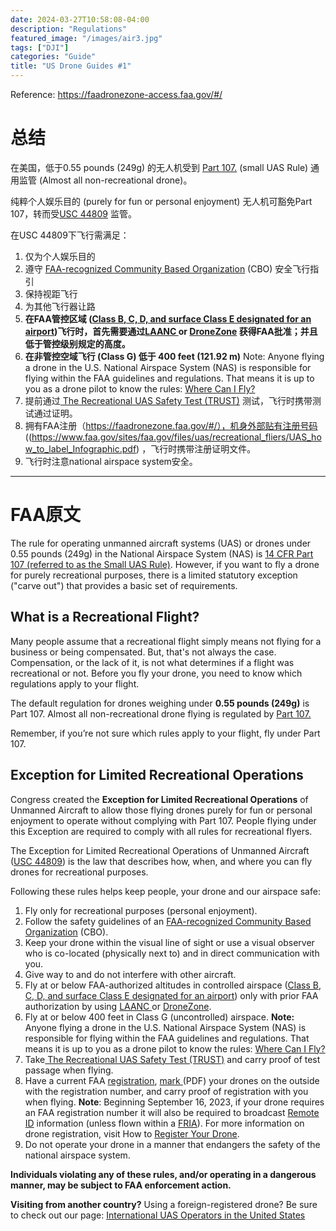 ```yaml
---
date: 2024-03-27T10:58:08-04:00
description: "Regulations"
featured_image: "/images/air3.jpg"
tags: ["DJI"]
categories: "Guide"
title: "US Drone Guides #1"
---
```


Reference: https://faadronezone-access.faa.gov/#/



# 总结

在美国，低于0.55 pounds (249g) 的无人机受到 [Part 107.](https://www.faa.gov/uas/commercial_operators) (small UAS Rule) 通用监管 (Almost all non-recreational drone)。

纯粹个人娱乐目的 (purely for fun or personal enjoyment) 无人机可豁免Part 107，转而受[USC 44809](https://uscode.house.gov/view.xhtml?req=granuleid:USC-prelim-title49-section44809&num=0&edition=prelim) 监管。

在USC 44809下飞行需满足：

1. 仅为个人娱乐目的
2. 遵守 [FAA-recognized Community Based Organization](https://www.faa.gov/uas/recreationalfliers/faa-recognized-community-based-organizations) (CBO) 安全飞行指引
3. 保持视距飞行
4. 为其他飞行器让路
5. **在FAA管控区域 ([Class B, C, D, and surface Class E designated for an airport](https://www.faa.gov/uas/recreational_fliers/where_can_i_fly/airspace_101))飞行时，首先需要通过[LAANC ](https://www.faa.gov/uas/programs_partnerships/data_exchange)or [DroneZone](https://faadronezone.faa.gov/#/) 获得FAA批准；并且低于管控级别规定的高度。**
6. **在非管控空域飞行 (Class G) 低于 400 feet (121.92 m)**   Note: Anyone flying a drone in the U.S. National Airspace System (NAS) is responsible for flying within the FAA guidelines and regulations. That means it is up to you as a drone pilot to know the rules: [Where Can I Fly?](https://www.faa.gov/uas/getting_started/where_can_i_fly) 
7. 提前通过[ The Recreational UAS Safety Test (TRUST)](https://www.faa.gov/uas/recreational_fliers/knowledge_test_updates) 测试，飞行时携带测试通过证明。
8. 拥有FAA注册（https://faadronezone.faa.gov/#/），机身外部贴有注册号码 ((https://www.faa.gov/sites/faa.gov/files/uas/recreational_fliers/UAS_how_to_label_Infographic.pdf) ，飞行时携带注册证明文件。
9. 飞行时注意national airspace system安全。

***

# FAA原文

The rule for operating unmanned aircraft systems (UAS) or drones under 0.55 pounds (249g) in the National Airspace System (NAS) is [14 CFR Part 107 (referred to as the Small UAS Rule)](https://www.faa.gov/uas/commercial_operators). However, if you want to fly a drone for purely recreational purposes, there is a limited statutory exception ("carve out") that provides a basic set of requirements.



## What is a Recreational Flight?

Many people assume that a recreational flight simply means not flying for a business or being compensated. But, that's not always the case. Compensation, or the lack of it, is not what determines if a flight was recreational or not. Before you fly your drone, you need to know which regulations apply to your flight.

The default regulation for drones weighing under **0.55 pounds (249g)** is Part 107. Almost all non-recreational drone flying is regulated by [Part 107.](https://www.faa.gov/uas/commercial_operators)

Remember, if you’re not sure which rules apply to your flight, fly under Part 107.



## **Exception for Limited Recreational Operations** 

Congress created the **Exception for Limited Recreational Operations** of Unmanned Aircraft to allow those flying drones purely for fun or personal enjoyment to operate without complying with Part 107. People flying under this Exception are required to comply with all rules for recreational flyers.

The Exception for Limited Recreational Operations of Unmanned Aircraft ([USC 44809](https://uscode.house.gov/view.xhtml?req=granuleid:USC-prelim-title49-section44809&num=0&edition=prelim)) is the law that describes how, when, and where you can fly drones for recreational purposes.

Following these rules helps keep people, your drone and our airspace safe:

1. Fly only for recreational purposes (personal enjoyment).
2. Follow the safety guidelines of an [FAA-recognized Community Based Organization](https://www.faa.gov/uas/recreationalfliers/faa-recognized-community-based-organizations) (CBO).
3. Keep your drone within the visual line of sight or use a visual observer who is co-located (physically next to) and in direct communication with you.
4. Give way to and do not interfere with other aircraft.
5. Fly at or below FAA-authorized altitudes in controlled airspace ([Class B, C, D, and surface Class E designated for an airport](https://www.faa.gov/uas/recreational_fliers/where_can_i_fly/airspace_101)) only with prior FAA authorization by using [LAANC ](https://www.faa.gov/uas/programs_partnerships/data_exchange)or [DroneZone](https://faadronezone.faa.gov/#/).
6. Fly at or below 400 feet in Class G (uncontrolled) airspace.
   **Note:** Anyone flying a drone in the U.S. National Airspace System (NAS) is responsible for flying within the FAA guidelines and regulations. That means it is up to you as a drone pilot to know the rules: [Where Can I Fly?](https://www.faa.gov/uas/getting_started/where_can_i_fly) 
7. Take[ The Recreational UAS Safety Test (TRUST)](https://www.faa.gov/uas/recreational_fliers/knowledge_test_updates) and carry proof of test passage when flying.
8. Have a current FAA [registration](https://faadronezone.faa.gov/#/), [mark ](https://www.faa.gov/sites/faa.gov/files/uas/recreational_fliers/UAS_how_to_label_Infographic.pdf)(PDF) your drones on the outside with the registration number, and carry proof of registration with you when flying.
   **Note**: Beginning September 16, 2023, if your drone requires an FAA registration number it will also be required to broadcast [Remote ID](https://www.faa.gov/uas/getting_started/remote_id) information (unless flown within a [FRIA](https://www.faa.gov/uas/getting_started/remote_id/fria)). For more information on drone registration, visit How to [Register Your Drone](https://www.faa.gov/uas/getting_started/register_drone).
9. Do not operate your drone in a manner that endangers the safety of the national airspace system.

**Individuals violating any of these rules, and/or operating in a dangerous manner, may be subject to FAA enforcement action.**



**Visiting from another country?** Using a foreign-registered drone? Be sure to check out our page: [International UAS Operators in the United States](https://www.faa.gov/uas/resources/foreign_operators)
